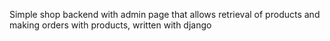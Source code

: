 Simple shop backend with admin page that allows retrieval of products and making orders with products, written with django
